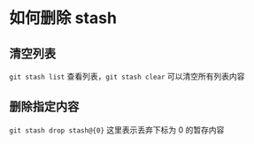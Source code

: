 # 如何删除 stash

## 清空列表

`git stash list` 查看列表，`git stash clear` 可以清空所有列表内容

## 删除指定内容

`git stash drop stash@{0}` 这里表示丢弃下标为 0 的暂存内容
